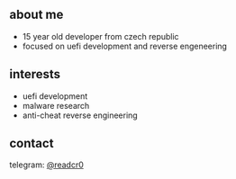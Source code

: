 ## about me

- 15 year old developer from czech republic
- focused on uefi development and reverse engeneering

## interests

- uefi development  
- malware research  
- anti-cheat reverse engineering  

## contact

telegram: [@readcr0](https://t.me/readcr0)
